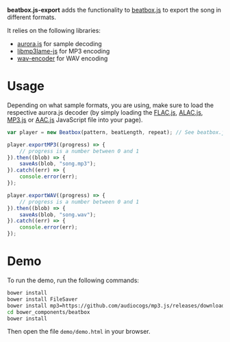__beatbox.js-export__ adds the functionality to [beatbox.js](https://github.com/beatbox/beatbox.js)
to export the song in different formats.

It relies on the following libraries:

* [aurora.js](https://github.com/audiocogs/aurora.js) for sample decoding
* [libmp3lame-js](https://github.com/akrennmair/libmp3lame-js) for MP3 encoding
* [wav-encoder](https://github.com/mohayonao/wav-encoder) for WAV encoding

Usage
=====

Depending on what sample formats, you are using, make sure to load the respective
aurora.js decoder (by simply loading the [FLAC.js](https://github.com/audiocogs/flac.js/releases),
[ALAC.js](https://github.com/audiocogs/alac.js/releases), [MP3.js](https://github.com/audiocogs/mp3.js/releases) or
[AAC.js](https://github.com/audiocogs/aac.js) JavaScript file into your page).

```javascript
var player = new Beatbox(pattern, beatLength, repeat); // See beatbox.js documentation

player.exportMP3((progress) => {
	// progress is a number between 0 and 1
}).then((blob) => {
	saveAs(blob, "song.mp3");
}).catch((err) => {
	console.error(err);
});

player.exportWAV((progress) => {
	// progress is a number between 0 and 1
}).then((blob) => {
	saveAs(blob, "song.wav");
}).catch((err) => {
	console.error(err);
});
```

Demo
====

To run the demo, run the following commands:

```bash
bower install
bower install FileSaver
bower install mp3=https://github.com/audiocogs/mp3.js/releases/download/v0.1.0/mp3.js
cd bower_components/beatbox
bower install
```

Then open the file `demo/demo.html` in your browser.